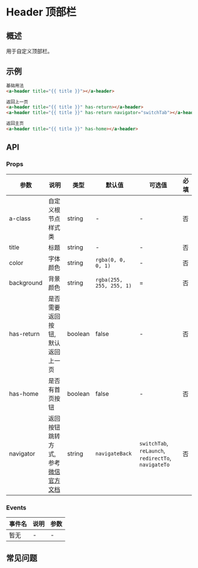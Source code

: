 # Header 顶部栏

## 概述

用于自定义顶部栏。

## 示例

```html
基础用法
<a-header title="{{ title }}"></a-header>

返回上一页
<a-header title="{{ title }}" has-return></a-header>
<a-header title="{{ title }}" has-return navigator="switchTab"></a-header>

返回主页
<a-header title="{{ title }}" has-home></a-header>
```

## API

### Props

| 参数       | 说明                                                                                                                    | 类型    | 默认值                   | 可选值                                              | 必填 |
| ---------- | ----------------------------------------------------------------------------------------------------------------------- | ------- | ------------------------ | --------------------------------------------------- | ---- |
| a-class    | 自定义根节点样式类                                                                                                      | string  | -                        | -                                                   | 否   |
| title      | 标题                                                                                                                    | string  | -                        | -                                                   | 否   |
| color      | 字体颜色                                                                                                                | string  | `rgba(0, 0, 0, 1)`       | -                                                   | 否   |
| background | 背景颜色                                                                                                                | string  | `rgba(255, 255, 255, 1)` | =                                                   | 否   |
| has-return | 是否需要返回按钮, 默认返回上一页                                                                                        | boolean | false                    | -                                                   | 否   |
| has-home   | 是否有首页按钮                                                                                                          | boolean | false                    | -                                                   | 否   |
| navigator  | 返回按钮跳转方式, 参考[微信官方文档](https://developers.weixin.qq.com/miniprogram/dev/framework/app-service/route.html) | string  | `navigateBack`           | `switchTab`, `reLaunch`, `redirectTo`, `navigateTo` | 否   |

### Events

| 事件名 | 说明 | 参数 |
| ------ | ---- | ---- |
| 暂无   | -    | -    |

## 常见问题
